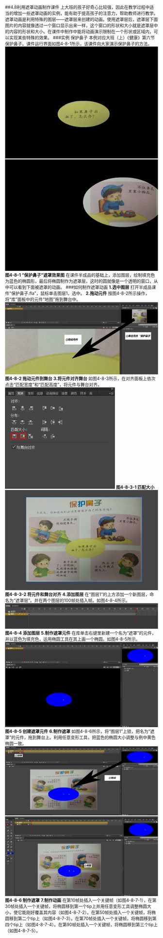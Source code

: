 ##4.8利用遮罩动画制作课件
上大班的孩子好奇心比较强，因此在教学过程中适当的增加一些遮罩动画的实例，能有助于提高孩子的注意力，帮助教师进行教学。遮罩动画是利用特殊的图层——遮罩层来创建的动画。使用遮罩层后，遮罩层下面图片的内容就像透过一个窗口显示出来一样，这个窗口的形状和大小就是遮罩层中的内容的形状和大小。在课件中制作中能将动画演示限制在一个形状或区域内，可以实现某些特殊的效果。
###实例  保护鼻子
本例对应大班（上）《健康》第六节保护鼻子。课件运行界面如图4-8-1所示，该课件向大家演示保护鼻子的方法。
![](/assets/4-8-1.png)![](/assets/4-8-2.png)
**图4-8-1  “保护鼻子”遮罩效果图**
在课件半成品的基础上，添加图层，绘制填充色为蓝色的椭圆形，最后将椭圆制作为遮罩层，这时的圆就像是一个透明的窗口，从中可以看到下面被遮罩的动画。
###如何制作遮罩动画
**1.选中图层**   打开半成品课件“保护鼻子.fla”，鼠标单击图层1，选中。
**2.拖动元件**   按图4-8-2所示操作，将“库”面板中的元件“地图”拖到舞台中。
![](/assets/4-8-3.png)
**图4-8-2   拖动元件到舞台**
**3.将元件对齐舞台**   如图4-8-3所示，在对齐面板上依次点击“匹配宽度”和“匹配高度”，将元件与舞台对齐。
![](/assets/4-8-4.png)
**图4-8-3-1   匹配大小**
![](/assets/4-8-5.png)
**图4-8-3-2   将元件和舞台对齐**
**4.添加图层**  在“图层1”的上方添加一个新图层，命名为“遮罩层”。并在两个图层的100帧处插入帧。如图4-8-4所示。
![](/assets/4-8-6.png)
**图4-8-4   添加图层**
**5.制作遮罩元件** 在库单击右键里新建一个名为“遮罩”的元件，并以蓝色为填充色，运用椭圆工具在其上画一个椭圆。如图4-8-5所示。
![](/assets/4-8-7.png)
**图4-8-5  创建遮罩元件**
**6.制作遮罩**  如图4-8-6所示，将“图层1”上锁，把名为“遮罩”的元件，拖到舞台上。利用任意变形工具，把蓝色的椭圆大小调整与例中黄色椭圆一致。
![](/assets/4-8-8.png)![](/assets/4-8-9.png)
**图4-8-6  制作遮罩**
**7.制作动画**  在第10帧处插入一个关键帧（如图4-8-7-1），在第30帧处插入一个关键帧，将椭圆移到第一个tip上并用任意变形工具调整椭圆大小，使它能刚好覆盖其内容（如图4-8-7-2）。在第50帧处插入一个关键帧，将椭圆移到第二个tip上（如图4-8-7-3）。在第70帧处插入一个关键帧，将椭圆移到第四个tip上（如图4-8-7-4）。在第90帧处插入一个关键帧，将椭圆移到第三个tip上（如图4-8-7-5）。



